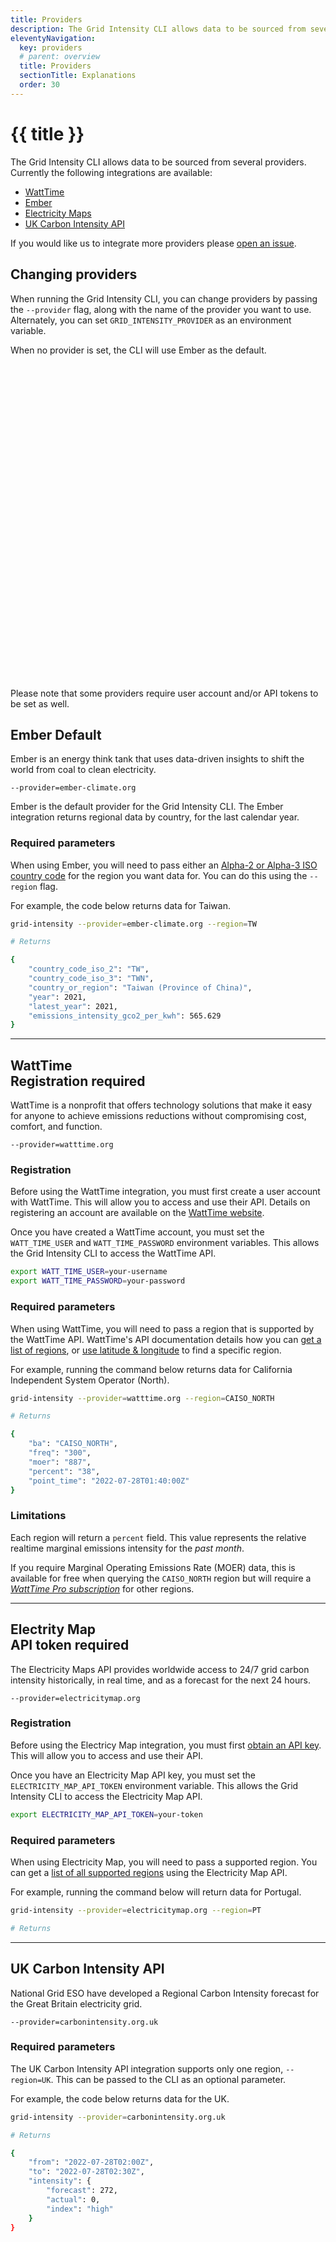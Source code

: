 ```yaml
---
title: Providers
description: The Grid Intensity CLI allows data to be sourced from several providers.
eleventyNavigation:
  key: providers
  # parent: overview
  title: Providers
  sectionTitle: Explanations
  order: 30
---
```

# {{ title }}

The Grid Intensity CLI allows data to be sourced from several providers. Currently the following integrations are available:

- [WattTime](https://www.watttime.org/)
- [Ember](https://ember-climate.org/)
- [Electricity Maps](https://electricitymaps.com/)
- [UK Carbon Intensity API](https://carbonintensity.org.uk/)

If you would like us to integrate more providers please [open an issue](https://github.com/thegreenwebfoundation/grid-intensity-go/issues).

## Changing providers

When running the Grid Intensity CLI, you can change providers by passing the `--provider` flag, along with the name of the provider you want to use. Alternately, you can set `GRID_INTENSITY_PROVIDER` as an environment variable.

When no provider is set, the CLI will use Ember as the default.

<aside class="alert  alert-warning"><div>
<svg xmlns="http://www.w3.org/2000/svg" class="stroke-current flex-shrink-0 h-6 w-6" fill="none" viewBox="0 0 24 24"><path stroke-linecap="round" stroke-linejoin="round" stroke-width="2" d="M12 9v2m0 4h.01m-6.938 4h13.856c1.54 0 2.502-1.667 1.732-3L13.732 4c-.77-1.333-2.694-1.333-3.464 0L3.34 16c-.77 1.333.192 3 1.732 3z" /></svg>
	<p>Please note that some providers require user account and/or API tokens to be set as well.</p>
</div></aside>

## Ember <span class="badge align-middle badge-secondary badge-lg">Default</span>

Ember is an energy think tank that uses data-driven insights to shift the world from coal to clean electricity.

`--provider=ember-climate.org`

Ember is the default provider for the Grid Intensity CLI. The Ember integration returns regional data by country, for the last calendar year.

### Required parameters

When using Ember, you will need to pass either an [Alpha-2 or Alpha-3 ISO country code](https://www.iso.org/obp/ui/#search) for the region you want data for. You can do this using the `--region` flag.

For example, the code below returns data for Taiwan.

```bash
grid-intensity --provider=ember-climate.org --region=TW

# Returns

{
	"country_code_iso_2": "TW",
	"country_code_iso_3": "TWN",
	"country_or_region": "Taiwan (Province of China)",
	"year": 2021,
	"latest_year": 2021,
	"emissions_intensity_gco2_per_kwh": 565.629
}
```

***

## WattTime <div class="badge badge-warning gap-2 align-middle">Registration required</div>

WattTime is a nonprofit that offers technology solutions that make it easy for anyone to achieve emissions reductions without compromising cost, comfort, and function.

`--provider=watttime.org`

### Registration

Before using the WattTime integration, you must first create a user account with WattTime. This will allow you to access and use their API. Details on registering an account are available on the [WattTime website](https://www.watttime.org/api-documentation/#register-new-user).

Once you have created a WattTime account, you must set the `WATT_TIME_USER` and `WATT_TIME_PASSWORD` environment variables. This allows the Grid Intensity CLI to access the WattTime API.

```bash
export WATT_TIME_USER=your-username
export WATT_TIME_PASSWORD=your-password
```

### Required parameters

When using WattTime, you will need to pass a region that is supported by the WattTime API. WattTime's API documentation details how you can [get a list of regions](https://www.watttime.org/api-documentation/#list-of-grid-regions), or [use latitude & longitude](https://www.watttime.org/api-documentation/#determine-grid-region) to find a specific region.

For example, running the command below returns data for California Independent System Operator (North). 

```bash
grid-intensity --provider=watttime.org --region=CAISO_NORTH

# Returns

{
	"ba": "CAISO_NORTH",
	"freq": "300",
	"moer": "887",
	"percent": "38",
	"point_time": "2022-07-28T01:40:00Z"
}
```

### Limitations

Each region will return a `percent` field. This value represents the relative realtime marginal emissions intensity for the _past month_.

If you require Marginal Operating Emissions Rate (MOER) data, this is available for free when querying the `CAISO_NORTH` region but will require a [_WattTime Pro subscription_](https://www.watttime.org/get-the-data/data-plans/) for other regions.


***

## Electrity Map <div class="badge badge-warning gap-2 align-middle">API token required</div>

The Electricity Maps API provides worldwide access to 24/7 grid carbon intensity historically, in real time, and as a forecast for the next 24 hours.

`--provider=electricitymap.org`

### Registration

Before using the Electricy Map integration, you must first [obtain an API key](https://static.electricitymap.org/api/docs/index.html#authentication). This will allow you to access and use their API.

Once you have an Electricity Map API key, you must set the `ELECTRICITY_MAP_API_TOKEN` environment variable. This allows the Grid Intensity CLI to access the Electricity Map API.

```bash
export ELECTRICITY_MAP_API_TOKEN=your-token
```

### Required parameters

When using Electricity Map, you will need to pass a supported region. You can get a [list of all supported regions](https://static.electricitymap.org/api/docs/index.html#zones) using the Electricity Map API.

For example, running the command below will return data for Portugal.

```bash
grid-intensity --provider=electricitymap.org --region=PT

# Returns


```

***

## UK Carbon Intensity API

National Grid ESO have developed a Regional Carbon Intensity forecast for the Great Britain electricity grid.

`--provider=carbonintensity.org.uk`

### Required parameters

The UK Carbon Intensity API integration supports only one region, `--region=UK`. This can be passed to the CLI as an optional parameter.

For example, the code below returns data for the UK.

```bash
grid-intensity --provider=carbonintensity.org.uk

# Returns

{
	"from": "2022-07-28T02:00Z",
	"to": "2022-07-28T02:30Z",
	"intensity": {
		"forecast": 272,
		"actual": 0,
		"index": "high"
	}
}

```
